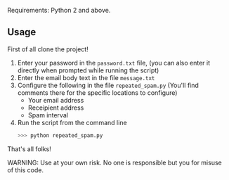 Requirements: Python 2 and above.

## Usage

First of all clone the project!

1. Enter your password in the `password.txt` file, (you can also enter it directly when prompted while running the script)
2. Enter the email body text in the file `message.txt`
3. Configure the following in the file `repeated_spam.py` (You'll find comments there for the specific locations to configure)
    - Your email address
    - Receipient address
    - Spam interval
4. Run the script from the command line
    ```sh
    >>> python repeated_spam.py
    ```

That's all folks!

WARNING: Use at your own risk. No one is responsible but you for misuse of this code.